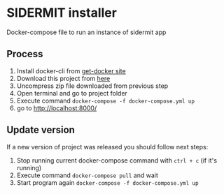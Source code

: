 # SIDERMIT installer

Docker-compose file to run an instance of sidermit app

## Process

1. Install docker-cli from [get-docker site](https://docs.docker.com/get-docker/)
1. Download this project from [here](https://github.com/SIDERMIT/installer/archive/v1.0.0.zip)
1. Uncompress zip file downloaded from previous step
1. Open terminal and go to project folder
1. Execute command `docker-compose -f docker-compose.yml up`
1. go to [http://localhost:8000/](http://localhost:8000/)


## Update version

If a new version of project was released you should follow next steps:

1. Stop running current docker-compose command with `ctrl + c` (if it's running)
1. Execute command `docker-compose pull` and wait
1. Start program again `docker-compose -f docker-compose.yml up`